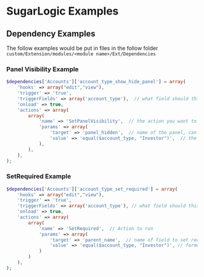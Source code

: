 # SugarLogic Examples

## Dependency Examples

The follow examples would be put in files  in the follow folder `custom/Extension/modules/<module name>/Ext/Dependencies`

### Panel Visibility Example

```php
$dependencies['Accounts']['account_type_show_hide_panel'] = array(
	'hooks' => array("edit","view"),
	'trigger' => 'true',
    'triggerFields' => array('account_type'),  // what field should this be triggered on
	'onload' => true,
	'actions' => array(
		array(
			'name' => 'SetPanelVisibility',  // the action you want to run
			'params' => array(
				'target' => 'panel_hidden',  // name of the panel, can be found in the vardefs.
				'value' => 'equal($account_type, "Investor")',  // the formula to run to determine if the panel should be hidden or not.
			),
		),
	),
);
```

### SetRequired Example

```php
$dependencies['Accounts']['account_type_set_required'] = array(
	'hooks' => array("edit","view"),
	'trigger' => 'true',
    'triggerFields' => array('account_type'), // what field should this be triggered on
	'onload' => true,
	'actions' => array(
		array(
			'name' => 'SetRequired',  // Action to run
			'params' => array(
				'target' => 'parent_name',  // name of field to set required
				'value' => 'equal($account_type, "Investor")', // formula to determine if field should be required or not.
			)
		)
	),
);
```
